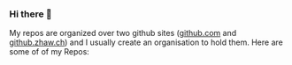 ### Hi there 👋

My repos are organized over two github sites ([github.com](https://github.com/ratnanil) and [github.zhaw.ch](https://github.zhaw.ch/rata)) and I usually create an organisation to hold them. Here are some of of my Repos:




<!--
**ratnanil/ratnanil** is a ✨ _special_ ✨ repository because its `README.md` (this file) appears on your GitHub profile.

Here are some ideas to get you started:

- 🔭 I’m currently working on ...
- 🌱 I’m currently learning ...
- 👯 I’m looking to collaborate on ...
- 🤔 I’m looking for help with ...
- 💬 Ask me about ...
- 📫 How to reach me: ...
- 😄 Pronouns: ...
- ⚡ Fun fact: ...
-->
